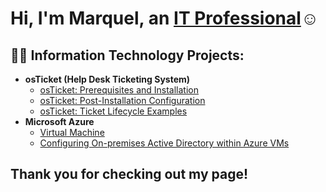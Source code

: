 <h1>Hi, I'm Marquel, an <a href="https://www.linkedin.com/in/marquel-stayer/">IT Professional</a>☺</h1>

<h2>👨‍💻 Information Technology Projects:</h2>

- <b>osTicket (Help Desk Ticketing System)</b>
  - [osTicket: Prerequisites and Installation](https://github.com/Quel19/osticket-prereqs)
  - [osTicket: Post-Installation Configuration](https://github.com/Quel19/post-install-config-)
  - [osTicket: Ticket Lifecycle Examples](https://github.com/Quel19/Ticket-Lifecycle-Examples)
- <b>Microsoft Azure</b>
  - [Virtual Machine](https://github.com/Quel19/Virtual-Machine)
  - [Configuring On-premises Active Directory within Azure VMs](https://github.com/Quel19/Active-Directory)

<h2>Thank you for checking out my page!</h2>

